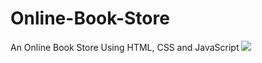# Online-Book-Store
An Online Book Store Using HTML, CSS and JavaScript
<img src = "https://github.com/Kanchan0195/Online-Book-Store/blob/main/Homepage.PNG">
